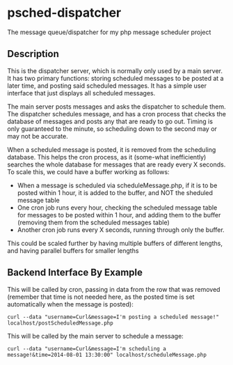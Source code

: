 psched-dispatcher
===========
The message queue/dispatcher for my php message scheduler project


## Description
This is the dispatcher server, which is normally only used by a main server. It has two primary functions: storing scheduled messages to be posted at a later time, and posting said scheduled messages. It has a simple user interface that just displays all scheduled messages.

The main server posts messages and asks the dispatcher to schedule them. The dispatcher schedules message, and has a cron process that checks the database of messages and posts any that are ready to go out. Timing is only guaranteed to the minute, so scheduling down to the second may or may not be accurate.

When a scheduled message is posted, it is removed from the scheduling database. This helps the cron process, as it (some-what inefficiently) searches the whole database for messages that are ready every X seconds. To scale this, we could have a buffer working as follows:
- When a message is scheduled via scheduleMessage.php, if it is to be posted within 1 hour, it is added to the buffer, and NOT the sheduled message table
- One cron job runs every hour, checking the scheduled message table for messages to be posted within 1 hour, and adding them to the buffer (removing them from the scheduled messages table)
- Another cron job runs every X seconds, running through only the buffer.

This could be scaled further by having multiple buffers of different lengths, and having parallel buffers for smaller lengths

## Backend Interface By Example
This will be called by cron, passing in data from the row that was removed (remember that time is not needed here, as the posted time is set automatically when the message is posted):

`curl --data "username=Curl&message=I'm posting a scheduled message!" localhost/postScheduledMessage.php`

This will be called by the main server to schedule a message:

`curl --data "username=Curl&message=I'm scheduling a message!&time=2014-08-01 13:30:00" localhost/scheduleMessage.php`

